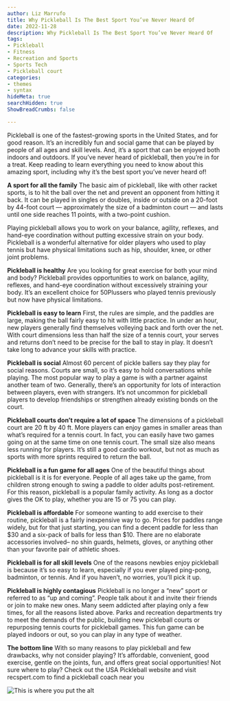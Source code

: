 ```yaml
---
author: Liz Marrufo
title: Why Pickleball Is The Best Sport You’ve Never Heard Of
date: 2022-11-28
description: Why Pickleball Is The Best Sport You’ve Never Heard Of
tags:
- Pickleball
- Fitness
- Recreation and Sports
- Sports Tech
- Pickleball court
categories:
- themes
- syntax
hideMeta: true
searchHidden: true
ShowBreadCrumbs: false

---
```

Pickleball is one of the fastest-growing sports in the United States, and for good reason. It’s an incredibly fun and social game that can be played by people of all ages and skill levels. And, it’s a sport that can be enjoyed both indoors and outdoors.
If you’ve never heard of pickleball, then you’re in for a treat. Keep reading to learn everything you need to know about this amazing sport, including why it’s the best sport you’ve never heard of!

**A sport for all the family**
The basic aim of pickleball, like with other racket sports, is to hit the ball over the net and prevent an opponent from hitting it back.
It can be played in singles or doubles, inside or outside on a 20-foot by 44-foot court — approximately the size of a badminton court — and lasts until one side reaches 11 points, with a two-point cushion.

Playing pickleball allows you to work on your balance, agility, reflexes, and hand-eye coordination without putting excessive strain on your body. Pickleball is a wonderful alternative for older players who used to play tennis but have physical limitations such as hip, shoulder, knee, or other joint problems.

**Pickleball is healthy**
Are you looking for great exercise for both your mind and body? Pickleball provides opportunities to work on balance, agility, reflexes, and hand-eye coordination without excessively straining your body. It’s an excellent choice for 50Plussers who played tennis previously but now have physical limitations.

**Pickleball is easy to learn**
First, the rules are simple, and the paddles are large, making the ball fairly easy to hit with little practice. In under an hour, new players generally find themselves volleying back and forth over the net. With court dimensions less than half the size of a tennis court, your serves and returns don’t need to be precise for the ball to stay in play. It doesn’t take long to advance your skills with practice.

**Pickleball is social**
Almost 60 percent of pickle ballers say they play for social reasons. Courts are small, so it’s easy to hold conversations while playing. The most popular way to play a game is with a partner against another team of two. Generally, there’s an opportunity for lots of interaction between players, even with strangers. It’s not uncommon for pickleball players to develop friendships or strengthen already existing bonds on the court.

**Pickleball courts don’t require a lot of space**
The dimensions of a pickleball court are 20 ft by 40 ft. More players can enjoy games in smaller areas than what’s required for a tennis court. In fact, you can easily have two games going on at the same time on one tennis court. The small size also means less running for players. It’s still a good cardio workout, but not as much as sports with more sprints required to return the ball.

**Pickleball is a fun game for all ages**
One of the beautiful things about pickleball is it is for everyone. People of all ages take up the game, from children strong enough to swing a paddle to older adults post-retirement. For this reason, pickleball is a popular family activity. As long as a doctor gives the OK to play, whether you are 15 or 75 you can play.

**Pickleball is affordable**
For someone wanting to add exercise to their routine, pickleball is a fairly inexpensive way to go. Prices for paddles range widely, but for that just starting, you can find a decent paddle for less than $30 and a six-pack of balls for less than $10. There are no elaborate accessories involved– no shin guards, helmets, gloves, or anything other than your favorite pair of athletic shoes.

**Pickleball is for all skill levels**
One of the reasons newbies enjoy pickleball is because it’s so easy to learn, especially if you ever played ping-pong, badminton, or tennis. And if you haven’t, no worries, you’ll pick it up.

**Pickleball is highly contagious**
Pickleball is no longer a “new” sport or referred to as “up and coming”. People talk about it and invite their friends or join to make new ones. Many seem addicted after playing only a few times, for all the reasons listed above. Parks and recreation departments try to meet the demands of the public, building new pickleball courts or repurposing tennis courts for pickleball games. This fun game can be played indoors or out, so you can play in any type of weather.

**The bottom line**
With so many reasons to play pickleball and few drawbacks, why not consider playing? It’s affordable, convenient, good exercise, gentle on the joints, fun, and offers great social opportunities!
Not sure where to play? Check out the USA Pickleball website and visit recspert.com to find a pickleball coach near you

![This is where you put the alt](https://miro.medium.com/v2/resize:fit:1400/format:webp/1*W4GJy7p692OnPPV99J6l6w.jpeg "Pickleball for kids")

